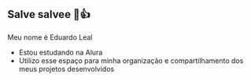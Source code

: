 ## Salve salvee 🤠👍

Meu nome é Eduardo Leal

- Estou estudando na Alura
- Utilizo esse espaço para minha organização e compartilhamento dos meus projetos desenvolvidos
